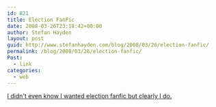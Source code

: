 ```yaml
---
id: 821
title: Election FanFic
date: 2008-03-26T23:18:42+00:00
author: Stefan Hayden
layout: post
guid: http://www.stefanhayden.com/blog/2008/03/26/election-fanfic/
permalink: /blog/2008/03/26/election-fanfic/
Post:
  - link
categories:
  - web
---
```

<a href="http://www.dailykos.com/story/2008/3/26/213123/601/105/485014">I didn't even know I wanted election fanfic but clearly I do.</a>